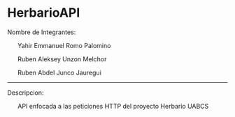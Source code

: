# HerbarioAPI
 
Nombre de Integrantes:
<ol>Yahir Emmanuel Romo Palomino</ol>
<ol>Ruben Aleksey Unzon Melchor</ol>
<ol>Ruben Abdel Junco Jauregui</ol>

<hr>

Descripcion:
<ol>API enfocada a las peticiones HTTP del proyecto Herbario UABCS</ol>